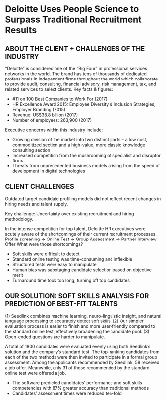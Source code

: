 # Deloitte Uses People Science to Surpass Traditional Recruitment Results

## ABOUT THE CLIENT + CHALLENGES OF THE INDUSTRY

“Deloitte” is considered one of the “Big Four” in professional services networks in the world. The brand has tens of thousands of dedicated professionals in independent firms throughout the world which collaborate to provide audit, consulting, financial advisory, risk management, tax, and related services to select clients.
Key facts & figures:
* #11 on 100 Best Companies to Work For (2017) 
* HR Excellence Award 2015: Employee Diversity & Inclusion Strategies, Employer Branding (2015)
* Revenue: US$38.8 billion (2017)
* Number of employees: 263,900 (2017)

Executive concerns within this industry include:
* Growing division of the market into two distinct parts – a low cost, commoditized section and a high-value, more classic knowledge consulting section  
* Increased competition from the mushrooming of specialist and disruptor firms   
* Threats from unprecedented business models arising from the speed of development in digital technologies

## CLIENT CHALLENGES

Outdated target candidate profiling models did not reflect recent changes in hiring needs and talent supply.  

Key challenge: Uncertainty over existing recruitment and hiring methodology. 

In the intense competition for top talent, Deloitte HR executives were acutely aware of the shortcomings of their current recruitment processes.
Profile screening → Online Test → Group Assessment → Partner Interview Offer
What were those shortcomings?
* Soft skills were difficult to detect
* Standard online testing was time-consuming and inflexible
* Structured tests were easy to manipulate  
* Human bias was sabotaging candidate selection based on objective merit  
* Turnaround time took too long, turning off top candidates

## OUR SOLUTION: SOFT SKILLS ANALYSIS FOR PREDICTION OF BEST-FIT TALENTS
(1) Seedlink combines machine learning, neuro-linguistic insight, and natural language processing to accurately detect soft skills.
(2) Our simpler evaluation process is easier to finish and more user-friendly compared to the standard online test, effectively broadening the candidate pool.
(3) Open-ended questions are harder to manipulate.

A total of 1800 candidates were evaluated evenly using both Seedlink’s solution and the company’s standard test. The top-ranking candidates from each of the two methods were then invited to participate in a formal group assessment. 
Among the applicants recommended by Seedlink, 58 received a job offer. Meanwhile, only 31 of those recommended by the standard online test were offered a job.
* The software predicted candidates’ performance and soft skills competencies with 87% greater accuracy than traditional methods  
* Candidates’ assessment times were reduced ten-fold





